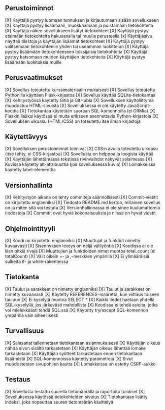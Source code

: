 ## Perustoiminnot

[X] Käyttäjä pystyy luomaan tunnuksen ja kirjautumaan sisään sovellukseen
[X] Käyttäjä pystyy lisäämään, muokkaamaan ja poistamaan tietokohteita
[X] Käyttäjä näkee sovellukseen lisätyt tietokohteet
[X] Käyttäjä pystyy etsimään tietokohteita hakusanalla tai muulla perusteella
[x] Käyttäjäsivu näyttää tilastoja ja käyttäjän lisäämät tietokohteet
[X] Käyttäjä pystyy valitsemaan tietokohteelle yhden tai useamman luokittelun
[X] Käyttäjä pystyy lisäämään tietokohteeseen toissijaisia tietokohteita
[X] Käyttäjä pystyy katsomaan muiden käyttäjien tietokohteita
[X] Käyttäjä pystyy lisäämään luokituksia muille

## Perusvaatimukset

[X] Sovellus toteutettu kurssimateriaalin mukaisesti
[X] Sovellus toteutettu Pythonilla käyttäen Flask-kirjastoa
[X] Sovellus käyttää SQLite-tietokantaa
[X] Kehitystyössä käytetty Gitiä ja GitHubia
[X] Sovelluksen käyttöliittymä muodostuu HTML-sivuista
[X] Sovelluksessa ei ole käytetty JavaScript-koodia
[X] Tietokantaa käytetään suoraan SQL-komennoilla (ei ORMia)
[X] Flaskin lisäksi käytössä ei muita erikseen asennettavia Python-kirjastoja
[X] Sovelluksen ulkoasu (HTML/CSS) on toteutettu itse ilman kirjastoja

## Käytettävyys

[X] Sovelluksen perustoiminnot toimivat
[X] CSS:n avulla toteutettu ulkoasu (itse tehty, ei CSS-kirjastoa)
[X] Sovellusta on helppoa ja loogista käyttää
[X] Käyttäjän lähettämässä tekstissä rivinvaihdot näkyvät selaimessa
[X] Kuvissa käytetty alt-attribuuttia (jos sovelluksessa kuvia)
[X] Lomakkeissa käytetty label-elementtiä

## Versionhallinta

[X] Kehitystyön aikana on tehty commiteja säännöllisesti
[X] Commit-viestit on kirjoitettu englanniksi
[X] Tiedosto README.md kertoo, millainen sovellus on ja miten sitä voi testata
[X] Versionhallinnassa ei ole sinne kuulumattomia tiedostoja
[X] Commitit ovat hyviä kokonaisuuksia ja niissä on hyvät viestit

## Ohjelmointityyli

[X] Koodi on kirjoitettu englanniksi
[X] Muuttujat ja funktiot nimetty kuvaavasti
[X] Sisennyksen leveys on neljä välilyöntiä
[X] Koodissa ei ole liian pitkiä rivejä
[X] Muuttujien ja funktioiden nimet muotoa total_count (ei totalCount)
[X] Välit oikein =- ja ,-merkkien ympärillä
[X] Ei ylimääräisiä sulkeita if- ja while-rakenteissa

## Tietokanta

[X] Taulut ja sarakkeet on nimetty englanniksi
[X] Taulut ja sarakkeet on nimetty kuvaavasti
[X] Käytetty REFERENCES-määrettä, kun viittaus toiseen tauluun
[X] Ei kyselyjä muotoa SELECT \*
[X] Kaikki tiedot haetaan yhdellä SQL-kyselyllä, jos järkevästi mahdollista
[X] Koodissa ei tehdä asioita, jotka voi mielekkäästi tehdä SQL:ssä
[X] Käytetty try/except SQL-komennon ympärillä vain aiheellisesti

## Turvallisuus

[X] Salasanat tallennetaan tietokantaan asianmukaisesti
[X] Käyttäjän oikeus nähdä sivun sisältö tarkastetaan
[X] Käyttäjän oikeus lähettää lomake tarkastetaan
[X] Käyttäjän syötteet tarkastetaan ennen tietokantaan lisäämistä
[X] SQL-komennoissa käytetty parametreja
[X] Sivut muodostetaan sivupohjien kautta
[X] Lomakkeissa on estetty CSRF-aukko

## Testaus

[X] Sovellusta testattu suurella tietomäärällä ja raportoitu tulokset
[X] Sovelluksessa käytössä tietokohteiden sivutus
[X] Tietokantaan lisätty indeksi, joka nopeuttaa suuren tietomäärän käsittelyä
